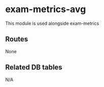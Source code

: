 # exam-metrics-avg

This module is used alongside exam-metrics

## Routes

None

## Related DB tables
N/A
